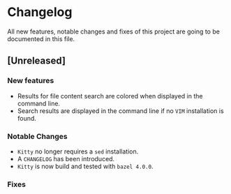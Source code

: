 # Changelog
All new features, notable changes and fixes of this project are going to be documented in this file.

## [Unreleased]

### New features

* Results for file content search are colored when displayed in the command line.
* Search results are displayed in the command line if no `VIM` installation is found.

### Notable Changes

* `Kitty` no longer requires a `sed` installation.
* A `CHANGELOG` has been introduced.
* `Kitty` is now build and tested with `bazel 4.0.0`.

### Fixes
